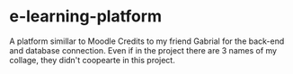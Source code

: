 # e-learning-platform
A platform simillar to Moodle
Credits to my friend Gabrial for the back-end and database connection.
Even if in the project there are 3 names of my collage, they didn't coopearte in this project.


